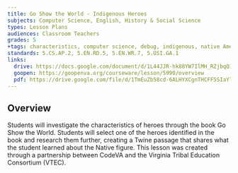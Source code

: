 ```yaml
---
title: Go Show the World - Indigenous Heroes
subjects: Computer Science, English, History & Social Science
types: Lesson Plans
audiences: Classroom Teachers
grades: 5
+tags: characteristics, computer science, debug, indigenous, native American, nonfiction, programming, twine, writing
standards: 5.CS.AP.2, 5.EN.RD.5, 5.EN.WR.7, 5.USI.GA.1
links:
  drive: https://docs.google.com/document/d/1L44JJR-hk88YW7IlMH_RZjbqQ19Emsum65qXRRzmb5E/edit#heading=h.gjdgxs
  goopen: https://goopenva.org/courseware/lesson/5990/overview
  pdf: https://drive.google.com/file/d/1TmEuZb58cd-6ALHYXCgnTHCFF5SIaYlO/view?usp=drive_link
---
```


## Overview

Students will investigate the characteristics of heroes through the book Go Show the World. Students will select one of the heroes identified in the book and research them further, creating a Twine passage that shares what the student learned about the Native figure. This lesson was created through a partnership between CodeVA and the Virginia Tribal Education Consortium (VTEC). 

